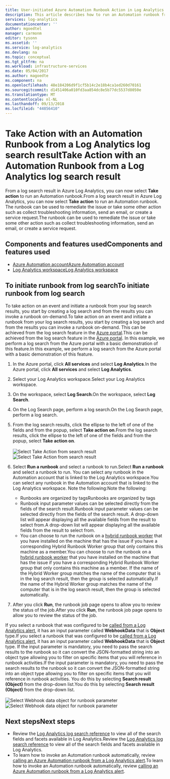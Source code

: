 ```yaml
---
title: User-initiated Azure Automation Runbook Action in Log Analytics  | Microsoft Docs
description: This article describes how to run an Automation runbook from a Log Analytics search result on-demand.
services: log-analytics
documentationcenter: ''
author: mgoedtel
manager: carmonm
editor: tysonn
ms.assetid: ''
ms.service: log-analytics
ms.devlang: na
ms.topic: conceptual
ms.tgt_pltfrm: na
ms.workload: infrastructure-services
ms.date: 05/04/2017
ms.author: magoedte
ms.component: na
ms.openlocfilehash: 48e184206d9f1cf5b14c2e18b4ca1ed260d70161
ms.sourcegitcommit: d1451406a010fd3aa854dc8e5b77dc5537d8050e
ms.translationtype: MT
ms.contentlocale: nl-NL
ms.lasthandoff: 09/13/2018
ms.locfileid: "44856410"
---
```

# <a name="take-action-with-an-automation-runbook-from-a-log-analytics-log-search-result"></a><span data-ttu-id="5ba24-103">Take Action with an Automation Runbook from a Log Analytics log search result</span><span class="sxs-lookup"><span data-stu-id="5ba24-103">Take Action with an Automation Runbook from a Log Analytics log search result</span></span>

<span data-ttu-id="5ba24-104">From a log search result in Azure Log Analytics, you can now select **Take action** to run an Automation runbook.</span><span class="sxs-lookup"><span data-stu-id="5ba24-104">From a log search result in Azure Log Analytics, you can now select **Take action** to run an Automation runbook.</span></span>  <span data-ttu-id="5ba24-105">The runbook can be used to remediate the issue or take some other action such as collect troubleshooting information, send an email, or create a service request.</span><span class="sxs-lookup"><span data-stu-id="5ba24-105">The runbook can be used to remediate the issue or take some other action such as collect troubleshooting information, send an email, or create a service request.</span></span> 

## <a name="components-and-features-used"></a><span data-ttu-id="5ba24-106">Components and features used</span><span class="sxs-lookup"><span data-stu-id="5ba24-106">Components and features used</span></span>
* [<span data-ttu-id="5ba24-107">Azure Automation account</span><span class="sxs-lookup"><span data-stu-id="5ba24-107">Azure Automation account</span></span>](../automation/automation-offering-get-started.md)
* [<span data-ttu-id="5ba24-108">Log Analytics workspace</span><span class="sxs-lookup"><span data-stu-id="5ba24-108">Log Analytics workspace</span></span>](../log-analytics/log-analytics-overview.md)

## <a name="to-initiate-runbook-from-log-search"></a><span data-ttu-id="5ba24-109">To initiate runbook from log search</span><span class="sxs-lookup"><span data-stu-id="5ba24-109">To initiate runbook from log search</span></span>

<span data-ttu-id="5ba24-110">To take action on an event and initiate a runbook from your log search results, you start by creating a log search and from the results you can invoke a runbook on-demand.</span><span class="sxs-lookup"><span data-stu-id="5ba24-110">To take action on an event and initiate a runbook from your log search results, you start by creating a log search and from the results you can invoke a runbook on-demand.</span></span>  <span data-ttu-id="5ba24-111">This can be achieved from the log search feature in the [Azure portal](../log-analytics/log-analytics-log-search-new.md).</span><span class="sxs-lookup"><span data-stu-id="5ba24-111">This can be achieved from the log search feature in the [Azure portal](../log-analytics/log-analytics-log-search-new.md).</span></span>  <span data-ttu-id="5ba24-112">In this example, we perform a log search from the Azure portal with a basic demonstration of this feature.</span><span class="sxs-lookup"><span data-stu-id="5ba24-112">In this example, we perform a log search from the Azure portal with a basic demonstration of this feature.</span></span>

1. <span data-ttu-id="5ba24-113">In the Azure portal, click **All services** and select **Log Analytics**.</span><span class="sxs-lookup"><span data-stu-id="5ba24-113">In the Azure portal, click **All services** and select **Log Analytics**.</span></span>  
2. <span data-ttu-id="5ba24-114">Select your Log Analytics workspace.</span><span class="sxs-lookup"><span data-stu-id="5ba24-114">Select your Log Analytics workspace.</span></span>
3. <span data-ttu-id="5ba24-115">On the workspace, select **Log Search**.</span><span class="sxs-lookup"><span data-stu-id="5ba24-115">On the workspace, select **Log Search**.</span></span>  
4. <span data-ttu-id="5ba24-116">On the Log Search page, perform a log search.</span><span class="sxs-lookup"><span data-stu-id="5ba24-116">On the Log Search page, perform a log search.</span></span>  
5. <span data-ttu-id="5ba24-117">From the log search results, click the ellipse to the left of one of the fields and from the popup, select **Take action on**.</span><span class="sxs-lookup"><span data-stu-id="5ba24-117">From the log search results, click the ellipse to the left of one of the fields and from the popup, select **Take action on**.</span></span><br><br> <span data-ttu-id="5ba24-118">![Select Take Action from search result](./media/log-analytics-log-search-takeaction/log-search-takeaction-menuoption.png)</span><span class="sxs-lookup"><span data-stu-id="5ba24-118">![Select Take Action from search result](./media/log-analytics-log-search-takeaction/log-search-takeaction-menuoption.png)</span></span> 
6. <span data-ttu-id="5ba24-119">Select **Run a runbook** and select a runbook to run.</span><span class="sxs-lookup"><span data-stu-id="5ba24-119">Select **Run a runbook** and select a runbook to run.</span></span>  <span data-ttu-id="5ba24-120">You can select any runbook in the Automation account that is linked to the Log Analytics workspace.</span><span class="sxs-lookup"><span data-stu-id="5ba24-120">You can select any runbook in the Automation account that is linked to the Log Analytics workspace.</span></span>  <span data-ttu-id="5ba24-121">Note the following:</span><span class="sxs-lookup"><span data-stu-id="5ba24-121">Note the following:</span></span>

    * <span data-ttu-id="5ba24-122">Runbooks are organized by tags</span><span class="sxs-lookup"><span data-stu-id="5ba24-122">Runbooks are organized by tags</span></span>
    * <span data-ttu-id="5ba24-123">Runbook input parameter values can be selected directly from the fields of the search result.</span><span class="sxs-lookup"><span data-stu-id="5ba24-123">Runbook input parameter values can be selected directly from the fields of the search result.</span></span>  <span data-ttu-id="5ba24-124">A drop-down list will appear displaying all the available fields from the result to select from.</span><span class="sxs-lookup"><span data-stu-id="5ba24-124">A drop-down list will appear displaying all the available fields from the result to select from.</span></span>  
    * <span data-ttu-id="5ba24-125">You can choose to run the runbook on a [hybrid runbook worker](../automation/automation-hybrid-runbook-worker.md) that you have installed on the machine that has the issue if you have a corresponding Hybrid Runbook Worker group that only contains this machine as a member.</span><span class="sxs-lookup"><span data-stu-id="5ba24-125">You can choose to run the runbook on a [hybrid runbook worker](../automation/automation-hybrid-runbook-worker.md) that you have installed on the machine that has the issue if you have a corresponding Hybrid Runbook Worker group that only contains this machine as a member.</span></span>  <span data-ttu-id="5ba24-126">If the name of the Hybrid Worker group matches the name of the computer that is in the log search result, then the group is selected automatically.</span><span class="sxs-lookup"><span data-stu-id="5ba24-126">If the name of the Hybrid Worker group matches the name of the computer that is in the log search result, then the group is selected automatically.</span></span>    

6. <span data-ttu-id="5ba24-127">After you click **Run**, the runbook job page opens to allow you to review the status of the job.</span><span class="sxs-lookup"><span data-stu-id="5ba24-127">After you click **Run**, the runbook job page opens to allow you to review the status of the job.</span></span>   

<span data-ttu-id="5ba24-128">If you select a runbook that was configured to be [called from a Log Analytics alert](../automation/automation-invoke-runbook-from-omsla-alert.md), it has an input parameter called **WebhookData** that is **Object** type.</span><span class="sxs-lookup"><span data-stu-id="5ba24-128">If you select a runbook that was configured to be [called from a Log Analytics alert](../automation/automation-invoke-runbook-from-omsla-alert.md), it has an input parameter called **WebhookData** that is **Object** type.</span></span>  <span data-ttu-id="5ba24-129">If the input parameter is mandatory, you need to pass the search results to the runbook so it can convert the JSON-formatted string into an object type allowing you to filter on specific items that you will reference in runbook activities.</span><span class="sxs-lookup"><span data-stu-id="5ba24-129">If the input parameter is mandatory, you need to pass the search results to the runbook so it can convert the JSON-formatted string into an object type allowing you to filter on specific items that you will reference in runbook activities.</span></span>  <span data-ttu-id="5ba24-130">You do this by selecting **Search result (Object)** from the drop-down list.</span><span class="sxs-lookup"><span data-stu-id="5ba24-130">You do this by selecting **Search result (Object)** from the drop-down list.</span></span><br><br> <span data-ttu-id="5ba24-131">![Select Webhook data object for runbook parameter](media/log-analytics-log-search-takeaction/select-runbook-and-properties.png)</span><span class="sxs-lookup"><span data-stu-id="5ba24-131">![Select Webhook data object for runbook parameter](media/log-analytics-log-search-takeaction/select-runbook-and-properties.png)</span></span>   
    
## <a name="next-steps"></a><span data-ttu-id="5ba24-132">Next steps</span><span class="sxs-lookup"><span data-stu-id="5ba24-132">Next steps</span></span>

* <span data-ttu-id="5ba24-133">Review the [Log Analytics log search reference](log-analytics-search-reference.md) to view all of the search fields and facets available in Log Analytics.</span><span class="sxs-lookup"><span data-stu-id="5ba24-133">Review the [Log Analytics log search reference](log-analytics-search-reference.md) to view all of the search fields and facets available in Log Analytics.</span></span>
* <span data-ttu-id="5ba24-134">To learn how to invoke an Automation runbook automatically, review [calling an Azure Automation runbook from a Log Analytics alert](../automation/automation-invoke-runbook-from-omsla-alert.md).</span><span class="sxs-lookup"><span data-stu-id="5ba24-134">To learn how to invoke an Automation runbook automatically, review [calling an Azure Automation runbook from a Log Analytics alert](../automation/automation-invoke-runbook-from-omsla-alert.md).</span></span>  